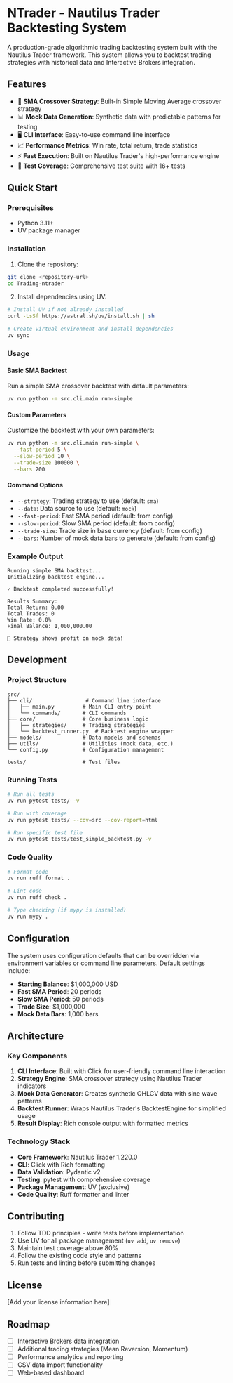 # NTrader - Nautilus Trader Backtesting System

A production-grade algorithmic trading backtesting system built with the Nautilus Trader framework. This system allows you to backtest trading strategies with historical data and Interactive Brokers integration.

## Features

- 🚀 **SMA Crossover Strategy**: Built-in Simple Moving Average crossover strategy
- 📊 **Mock Data Generation**: Synthetic data with predictable patterns for testing
- 🖥️ **CLI Interface**: Easy-to-use command line interface
- 📈 **Performance Metrics**: Win rate, total return, trade statistics
- ⚡ **Fast Execution**: Built on Nautilus Trader's high-performance engine
- 🧪 **Test Coverage**: Comprehensive test suite with 16+ tests

## Quick Start

### Prerequisites

- Python 3.11+
- UV package manager

### Installation

1. Clone the repository:
```bash
git clone <repository-url>
cd Trading-ntrader
```

2. Install dependencies using UV:
```bash
# Install UV if not already installed
curl -LsSf https://astral.sh/uv/install.sh | sh

# Create virtual environment and install dependencies
uv sync
```

### Usage

#### Basic SMA Backtest

Run a simple SMA crossover backtest with default parameters:

```bash
uv run python -m src.cli.main run-simple
```

#### Custom Parameters

Customize the backtest with your own parameters:

```bash
uv run python -m src.cli.main run-simple \
  --fast-period 5 \
  --slow-period 10 \
  --trade-size 100000 \
  --bars 200
```

#### Command Options

- `--strategy`: Trading strategy to use (default: `sma`)
- `--data`: Data source to use (default: `mock`)
- `--fast-period`: Fast SMA period (default: from config)
- `--slow-period`: Slow SMA period (default: from config)
- `--trade-size`: Trade size in base currency (default: from config)
- `--bars`: Number of mock data bars to generate (default: from config)

### Example Output

```
Running simple SMA backtest...
Initializing backtest engine...

✓ Backtest completed successfully!

Results Summary:
Total Return: 0.00
Total Trades: 0
Win Rate: 0.0%
Final Balance: 1,000,000.00

🎉 Strategy shows profit on mock data!
```

## Development

### Project Structure

```
src/
├── cli/                 # Command line interface
│   ├── main.py         # Main CLI entry point
│   └── commands/       # CLI commands
├── core/               # Core business logic
│   ├── strategies/     # Trading strategies
│   └── backtest_runner.py  # Backtest engine wrapper
├── models/             # Data models and schemas
├── utils/              # Utilities (mock data, etc.)
└── config.py           # Configuration management

tests/                  # Test files
```

### Running Tests

```bash
# Run all tests
uv run pytest tests/ -v

# Run with coverage
uv run pytest tests/ --cov=src --cov-report=html

# Run specific test file
uv run pytest tests/test_simple_backtest.py -v
```

### Code Quality

```bash
# Format code
uv run ruff format .

# Lint code
uv run ruff check .

# Type checking (if mypy is installed)
uv run mypy .
```

## Configuration

The system uses configuration defaults that can be overridden via environment variables or command line parameters. Default settings include:

- **Starting Balance**: $1,000,000 USD
- **Fast SMA Period**: 20 periods
- **Slow SMA Period**: 50 periods
- **Trade Size**: $1,000,000
- **Mock Data Bars**: 1,000 bars

## Architecture

### Key Components

1. **CLI Interface**: Built with Click for user-friendly command line interaction
2. **Strategy Engine**: SMA crossover strategy using Nautilus Trader indicators
3. **Mock Data Generator**: Creates synthetic OHLCV data with sine wave patterns
4. **Backtest Runner**: Wraps Nautilus Trader's BacktestEngine for simplified usage
5. **Result Display**: Rich console output with formatted metrics

### Technology Stack

- **Core Framework**: Nautilus Trader 1.220.0
- **CLI**: Click with Rich formatting
- **Data Validation**: Pydantic v2
- **Testing**: pytest with comprehensive coverage
- **Package Management**: UV (exclusive)
- **Code Quality**: Ruff formatter and linter

## Contributing

1. Follow TDD principles - write tests before implementation
2. Use UV for all package management (`uv add`, `uv remove`)
3. Maintain test coverage above 80%
4. Follow the existing code style and patterns
5. Run tests and linting before submitting changes

## License

[Add your license information here]

## Roadmap

- [ ] Interactive Brokers data integration
- [ ] Additional trading strategies (Mean Reversion, Momentum)
- [ ] Performance analytics and reporting
- [ ] CSV data import functionality
- [ ] Web-based dashboard
